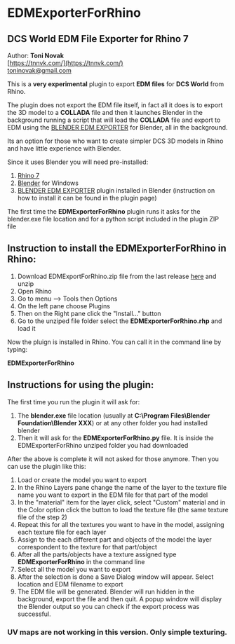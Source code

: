 # EDMExporterForRhino

## DCS World EDM File Exporter for Rhino 7

Author: **Toni Novak** <br>
[https://tnnvk.com/](https://tnnvk.com/) <br>
toninovak@gmail.com 

This is a **very experimental** plugin to export **EDM files** for **DCS World** from Rhino.

The plugin does not export the EDM file itself, in fact all it does is to export the 3D model to a **COLLADA** file and then it launches Blender in the background running a script that will load the **COLLADA** file and export to EDM using the [BLENDER EDM EXPORTER](https://github.com/tobi-be/BlenderEdmExporter) for Blender, all in the background.

Its an option for those who want to create simpler DCS 3D models in Rhino and have little experience with Blender.

Since it uses Blender you will need pre-installed:

1. [Rhino 7](https://www.rhino3d.com/download/)
2. [Blender](https://www.blender.org/download/) for Windows
3. [BLENDER EDM EXPORTER](https://github.com/tobi-be/BlenderEdmExporter) plugin installed in Blender (instruction on how to install it can be found in the plugin page)

The first time the **EDMExporterForRhino** plugin runs it asks for the blender.exe file location and for a python script included in the plugin ZIP file

## Instruction to install the EDMExporterForRhino in Rhino:

1. Download EDMExportForRhino.zip file from the last release [here]() and unzip
2. Open Rhino
3. Go to menu --> Tools then Options
4. On the left pane choose Plugins 
5. Then on the Right pane click the "Install..." button
6. Go to the unziped file folder select the **EDMExporterForRhino.rhp** and load it

Now the pluign is installed in Rhino. You can call it in the command line by typing:

**EDMExporterForRhino**

## Instructions for using the plugin:

The first time you run the plugin it will ask for:

1. The **blender.exe** file location (usually at **C:\Program Files\Blender Foundation\Blender XXX**) or at any other folder you had installed blender
2. Then it will ask for the **EDMExporterForRhino.py** file. It is inside the EDMExporterForRhino unziped folder you had downloaded

After the above is complete it will not asked for those anymore. Then you can use the plugin like this:

1. Load or create the model you want to export
2. In the Rhino Layers pane change the name of the layer to the texture file name you want to export in the EDM file for that part of the model
3. In the "material" item for the layer click, select "Custom" material and in the Color option click the button to load the texture file (the same texture file of the step 2)
4. Repeat this for all the textures you want to have in the model, assigning each texture file for each layer 
5. Assign to the each different part and objects of the model the layer correspondent to the texture for that part/object
6. After all the parts/objects have a texture assigned type **EDMExporterForRhino** in the command line
7. Select all the model you want to export
8. After the selection is done a Save Dialog window will appear. Select location and EDM filename to export
9. The EDM file will be generated. Blender will run hidden in the background, export the file and then quit. A popup window will display the Blender output so you can check if the export process was successful.

### UV maps are not working in this version. Only simple texturing.













